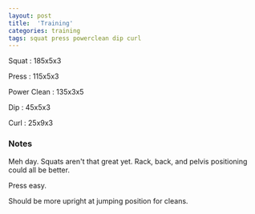 ```yaml
---
layout: post
title:  'Training'
categories: training
tags: squat press powerclean dip curl
---
```


Squat       :   185x5x3

Press       :   115x5x3

Power Clean :   135x3x5

Dip         :   45x5x3

Curl        :   25x9x3

### Notes

Meh day. Squats aren't that great yet. Rack, back, and pelvis positioning could all be
better.

Press easy.

Should be more upright at jumping position for cleans.
